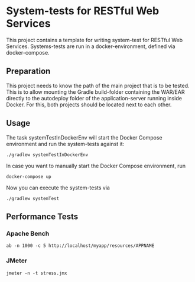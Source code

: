 # System-tests for RESTful Web Services

This project contains a template for writing system-test for RESTful Web Services.
Systems-tests are run in a docker-environment, defined via docker-compose.

## Preparation

This project needs to know the path of the main project that is to be tested.
This is to allow mounting the Gradle build-folder containing the WAR/EAR directly to the autodeploy folder of the application-server running inside Docker.
For this, both projects should be located next to each other.

## Usage

The task systemTestInDockerEnv will start the Docker Compose environment and run the system-tests against it:

~~~
./gradlew systemTestInDockerEnv
~~~

In case you want to manually start the Docker Compose environment, run

~~~
docker-compose up
~~~

Now you can execute the system-tests via

~~~
./gradlew systemTest
~~~

## Performance Tests

### Apache Bench

```
ab -n 1000 -c 5 http://localhost/myapp/resources/APPNAME
```

### JMeter

```
jmeter -n -t stress.jmx
```